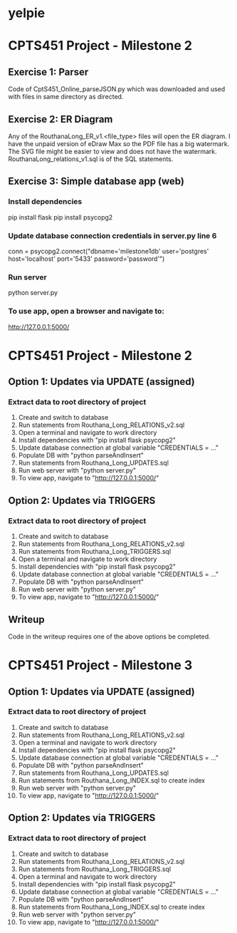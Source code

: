 # yelpie

# CPTS451 Project - Milestone 2

## Exercise 1: Parser
Code of CptS451_Online_parseJSON.py which was downloaded and used with files
in same directory as directed.

## Exercise 2: ER Diagram
Any of the RouthanaLong_ER_v1.<file_type> files will open the ER diagram.
I have the unpaid version of eDraw Max so the PDF file has a big watermark.
The SVG file might be easier to view and does not have the watermark.
RouthanaLong_relations_v1.sql is of the SQL statements.

## Exercise 3: Simple database app (web)

### Install dependencies
pip install flask
pip install psycopg2

### Update database connection credentials in server.py line 6
conn = psycopg2.connect("dbname='milestone1db' user='postgres' host='localhost' port='5433' password='password'")

### Run server
python server.py

### To use app, open a browser and navigate to:
http://127.0.0.1:5000/

# CPTS451 Project - Milestone 2

## Option 1: Updates via UPDATE (assigned)
### Extract data to root directory of project
1) Create and switch to database
2) Run statements from Routhana_Long_RELATIONS_v2.sql
3) Open a terminal and navigate to work directory
4) Install dependencies with "pip install flask psycopg2"
5) Update database connection at global variable "CREDENTIALS = ..."
6) Populate DB with "python parseAndInsert"
7) Run statements from Routhana_Long_UPDATES.sql
8) Run web server with "python server.py"
9) To view app, navigate to "http://127.0.0.1:5000/"

## Option 2: Updates via TRIGGERS
### Extract data to root directory of project
1) Create and switch to database
2) Run statements from Routhana_Long_RELATIONS_v2.sql
3) Run statements from Routhana_Long_TRIGGERS.sql
4) Open a terminal and navigate to work directory
5) Install dependencies with "pip install flask psycopg2"
6) Update database connection at global variable "CREDENTIALS = ..."
7) Populate DB with "python parseAndInsert"
8) Run web server with "python server.py"
9) To view app, navigate to "http://127.0.0.1:5000/"

## Writeup
Code in the writeup requires one of the above options be completed.

# CPTS451 Project - Milestone 3

## Option 1: Updates via UPDATE (assigned)
### Extract data to root directory of project
1) Create and switch to database
2) Run statements from Routhana_Long_RELATIONS_v2.sql
3) Open a terminal and navigate to work directory
4) Install dependencies with "pip install flask psycopg2"
5) Update database connection at global variable "CREDENTIALS = ..."
6) Populate DB with "python parseAndInsert"
7) Run statements from Routhana_Long_UPDATES.sql
8) Run statements from Routhana_Long_INDEX.sql to create index
9) Run web server with "python server.py"
10) To view app, navigate to "http://127.0.0.1:5000/"

## Option 2: Updates via TRIGGERS
### Extract data to root directory of project
1) Create and switch to database
2) Run statements from Routhana_Long_RELATIONS_v2.sql
3) Run statements from Routhana_Long_TRIGGERS.sql
4) Open a terminal and navigate to work directory
5) Install dependencies with "pip install flask psycopg2"
6) Update database connection at global variable "CREDENTIALS = ..."
7) Populate DB with "python parseAndInsert"
8) Run statements from Routhana_Long_INDEX.sql to create index
9) Run web server with "python server.py"
10) To view app, navigate to "http://127.0.0.1:5000/"
